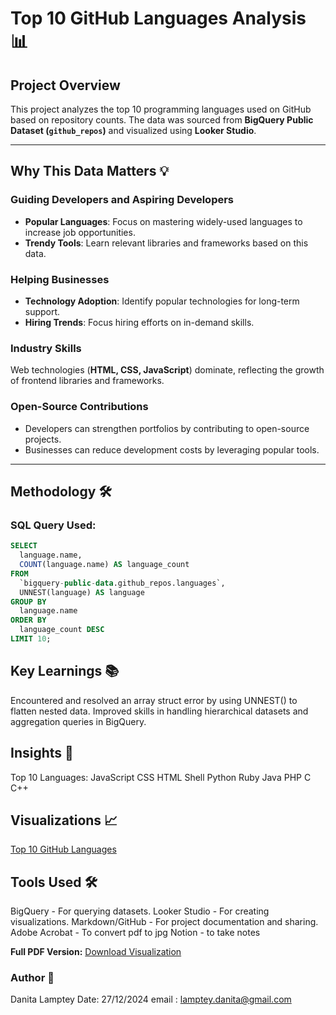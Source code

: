 # Top 10 GitHub Languages Analysis 📊

## Project Overview  
This project analyzes the top 10 programming languages used on GitHub based on repository counts. The data was sourced from **BigQuery Public Dataset (`github_repos`)** and visualized using **Looker Studio**.  

---

## Why This Data Matters 💡

### Guiding Developers and Aspiring Developers  
- **Popular Languages**: Focus on mastering widely-used languages to increase job opportunities.  
- **Trendy Tools**: Learn relevant libraries and frameworks based on this data.  

### Helping Businesses  
- **Technology Adoption**: Identify popular technologies for long-term support.  
- **Hiring Trends**: Focus hiring efforts on in-demand skills.  

### Industry Skills  
Web technologies (**HTML, CSS, JavaScript**) dominate, reflecting the growth of frontend libraries and frameworks.  

### Open-Source Contributions  
- Developers can strengthen portfolios by contributing to open-source projects.  
- Businesses can reduce development costs by leveraging popular tools.  

---

## Methodology 🛠️

### SQL Query Used:  
```sql
SELECT 
  language.name, 
  COUNT(language.name) AS language_count
FROM 
  `bigquery-public-data.github_repos.languages`,
  UNNEST(language) AS language
GROUP BY 
  language.name
ORDER BY 
  language_count DESC
LIMIT 10;
```
## Key Learnings 📚
Encountered and resolved an array struct error by using UNNEST() to flatten nested data.
Improved skills in handling hierarchical datasets and aggregation queries in BigQuery.

## Insights 🧐
Top 10 Languages:
JavaScript
CSS
HTML
Shell
Python
Ruby
Java
PHP
C
C++

## Visualizations 📈

[Top 10 GitHub Languages](https://github.com/iamatinad/data_analytics_projects/blob/main/top_10_github_languages.jpg)

## Tools Used 🛠️
BigQuery - For querying datasets.
Looker Studio - For creating visualizations.
Markdown/GitHub - For project documentation and sharing.
Adobe Acrobat - To convert pdf to jpg
Notion - to take notes

**Full PDF Version:** [Download Visualization](https://github.com/iamatinad/data_analytics_projects/blob/main/top_github_languages.pdf)



### Author 📝
Danita Lamptey
Date: 27/12/2024
email : lamptey.danita@gmail.com

